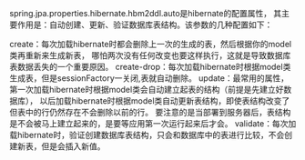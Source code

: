 
spring.jpa.properties.hibernate.hbm2ddl.auto是hibernate的配置属性，
其主要作用是：自动创建、更新、验证数据库表结构。该参数的几种配置如下：

create：每次加载hibernate时都会删除上一次的生成的表，然后根据你的model类再重新来生成新表，
        哪怕两次没有任何改变也要这样执行，这就是导致数据库表数据丢失的一个重要原因。
create-drop：每次加载hibernate时根据model类生成表，但是sessionFactory一关闭,表就自动删除。
update：最常用的属性，第一次加载hibernate时根据model类会自动建立起表的结构（前提是先建立好数据库），
        以后加载hibernate时根据model类自动更新表结构，即使表结构改变了但表中的行仍然存在不会删除以前的行。
        要注意的是当部署到服务器后，表结构是不会被马上建立起来的，是要等应用第一次运行起来后才会。
validate：每次加载hibernate时，验证创建数据库表结构，只会和数据库中的表进行比较，不会创建新表，但是会插入新值。